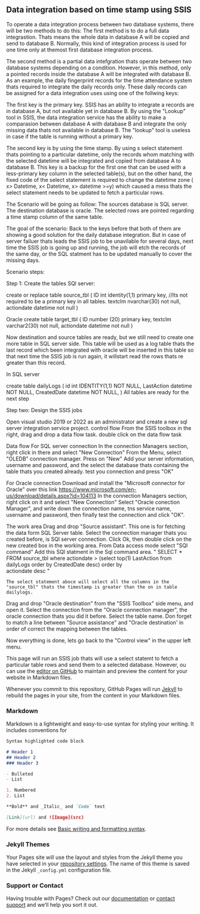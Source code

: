 ## Data integration based on time stamp using SSIS

To operate a data integration process between two database systems, there will be two methods to do this:
The first method is to do a full data integrastion. Thats means the whole data in database A will be copied and send to database B. Normally, thiis kind of integration process is used for one time only at themost first database integration process.

The second method is a partial data intefgration thats operate between two database systems depending on a condition. However, in this method, only a pointed records inside the database A will be integrated with database B. As an example, the daily fingerprint records for the time attendance system thats required to integrate the daily records only. These daily records can be assigned for a data integration uses using one of the follwing keys:

The first key is the primary key. SSIS has an ability to integrate a records are in database A, but not available yet in database B. By using the "Lookup" tool in SSIS, the data integration service has the ability to make a comparasion between database A with database B and integrate the only missing data thats not available in database B. The "lookup" tool is useless in case if the table is running without a primary key.

The second key is by using the time stamp. By using s select statement thats pointing to a particular datetime, only the records whom matching with the selected datetime will be integrated and copied from database A to database B. This key is a backup for the first one that can be used with a less-primary key column in the selected table(s), but on the other hand, the fixed code of the select statement is required to change the datetime zone ( x> Datetime, x< Datetime, x> datetime >=y) which caused a mess thats the select statement needs to be updated to fetch a particular rows.

The Scenario will be going as follow:
The sources database is SQL server.
The destination database is oracle.
The selected rows are pointed regarding a time stamp column of the same table. 

The goal of the scenario: Back to the keys before that both of them are showing a good solution for the daily database integration. But in case of server failuer thats leads the SSIS job to be unavilable for several days, next time the SSIS job is going up and running, the job will etch the records of the same day, or the SQL statment has to be updated manually to cover the missing days.

Scenario steps:

Step 1: Create the tables
SQl server:

create or replace table source_tbl
(
  ID int identity(1,1) primary key, //Its not required to be a primary key in all tables.
  textclm nvarchar(30) not null,
  actiondate datetime not null
)

Oracle
create table target_tbl
(
  ID number (20) primary key,
  textclm varchar2(30) not null,
  actiondate datetime not null
)

Now destination and source tables are ready, but we still need to create one more table in SQL server side. This table will be used as a log table thats the last record which been integrated with oracle will be inserted in this table so that next time the SSIS job is run again, it willstart read the rows thats re greater than this record.

In SQL server

create table dailyLogs
(
	id int IDENTITY(1,1) NOT NULL,
	LastAction datetime NOT NULL,
	CreatedDate datetime NOT NULL,
)
All tables are ready for the next step

Step two: Design the SSIS jobs

Open visual studio 2019 or 2022 as an administrator and create a new sql server integration service project.
control flow
  From the SSIS toolbox in the right, drag and drop a data flow task.
  double click on the data flow task

Data flow
For SQL server connection
  In the connection Managers section, right click in there and select "New Connection"
  From the Menu, select "OLEDB" connection manager.
  Press on "New"
  Add your server information, username and password, and the select the database thats containing the table thats you created already.
  test you connection and press "OK"

For Oracle connection
  Download and install the "Microsoft connector for Oracle" over this link https://www.microsoft.com/en-us/download/details.aspx?id=104113
  In the connection Managers section, right click on it and select "New Connection"
  Select "Oracle conection Manager", and write down the connection name, tns service name, username and password, then finally test the connection and click "OK".
  
The work area
   Drag and drop "Source assistant". This one is for fetching the data form SQL Server table.
  	Select the connection manager thats you created before, is SQl server connection.
  	Click Ok, then double click on the new created box in the working area.
  	From Data access mode select "SQl command"
  	Add this SQl statment in the Sql command area.
  	" SELECT *
    	FROM 
    	source_tbl
    	where
   	actiondate > (select top(1) LastAction from dailyLogs order by CreatedDate desc)
    	order by  
    	actiondate desc "
   
   	The select statement aboce will select all the columns in the "source_tbl" thats the timestamp is greater than the on in table dailylogs.

   Drag and drop "Oracle destination" from the "SSIS Toolbox" side menu, and open it.
   	Select the connection from the "Oracle connection manager", the oracle connection thats you did it before.
	Select the table name.
	Don forget to match a line between "Source assistance" and "Oracle destination' in order of correct the mapping between the tables.
	
Now everything is done, lets go back to the "Control view" in the upper left menu.

  
  
  
  

This page will run an SSIS job thats will use a select statemt to fetch a particular table rows and send them to a selected database. However, ou can use the [editor on GitHub](https://github.com/mbmasadeh/TimeStampDataMigration/edit/gh-pages/index.md) to maintain and preview the content for your website in Markdown files.

Whenever you commit to this repository, GitHub Pages will run [Jekyll](https://jekyllrb.com/) to rebuild the pages in your site, from the content in your Markdown files.

### Markdown

Markdown is a lightweight and easy-to-use syntax for styling your writing. It includes conventions for

```markdown
Syntax highlighted code block

# Header 1
## Header 2
### Header 3

- Bulleted
- List

1. Numbered
2. List

**Bold** and _Italic_ and `Code` text

[Link](url) and ![Image](src)
```

For more details see [Basic writing and formatting syntax](https://docs.github.com/en/github/writing-on-github/getting-started-with-writing-and-formatting-on-github/basic-writing-and-formatting-syntax).

### Jekyll Themes

Your Pages site will use the layout and styles from the Jekyll theme you have selected in your [repository settings](https://github.com/mbmasadeh/TimeStampDataMigration/settings/pages). The name of this theme is saved in the Jekyll `_config.yml` configuration file.

### Support or Contact

Having trouble with Pages? Check out our [documentation](https://docs.github.com/categories/github-pages-basics/) or [contact support](https://support.github.com/contact) and we’ll help you sort it out.

